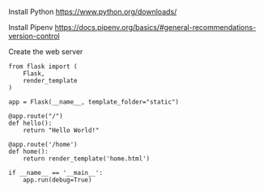 Install Python
https://www.python.org/downloads/

Install Pipenv
https://docs.pipenv.org/basics/#general-recommendations-version-control

Create the web server

```
from flask import (
    Flask,
    render_template
)

app = Flask(__name__, template_folder="static")

@app.route("/")
def hello():
    return "Hello World!"

@app.route('/home')
def home():
    return render_template('home.html')

if __name__ == '__main__':
    app.run(debug=True)

```
